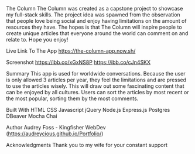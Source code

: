 The Column
The Column was created as a capstone project to showcase my full-stack skills. The project idea was spawned from the observation that people love being social and enjoy having limitations on the amount of resources they have. The hopes is that The Column will inspire people to create unique articles that everyone around the world can comment on and relate to. Hope you enjoy!

Live Link To The App
https://the-column-app.now.sh/

Screenshot
https://ibb.co/xGxNS8P
https://ibb.co/cJn4SKX

Summary
This app is used for worldwide conversations. Because the user is only allowed 3 articles per year, they feel the limitations and are pressed to use the articles wisely. This will draw out some fascinating content that can be enjoyed by all cultures. Users can sort the articles by most recent or the most popular, sorting them by the most comments.

Built With
HTML
CSS
Javascript
jQuery
Node.js
Express.js
Postgres
DBeaver
Mocha
Chai

Author
Audrey Foss - Kingfisher WebDev (https://audreycious.github.io/Portfolio/)

Acknowledgments
Thank you to my wife for your constant support
